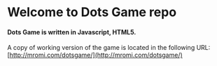 Welcome to Dots Game repo
=====================

#### Dots Game is written in Javascript, HTML5.

A copy of working version of the game is located in the following URL:
[http://mromi.com/dotsgame/](http://mromi.com/dotsgame/)



